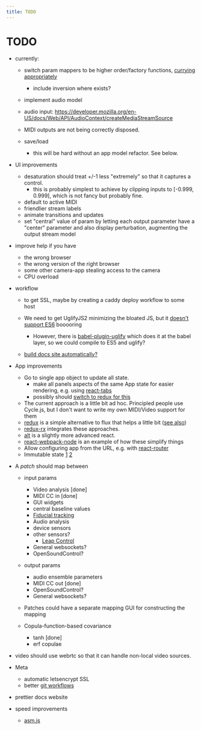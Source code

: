 ```yaml
---
title: TODO
---
```


# TODO

* currently:

  * switch param mappers to be higher order/factory functions,
    [currying](https://web.archive.org/web/20140714014530/http://hughfdjackson.com/javascript/why-curry-helps) [appropriately](http://ramdajs.com/docs/#expand)
    * include inversion where exists?
  * implement audio model
  * audio input: https://developer.mozilla.org/en-US/docs/Web/API/AudioContext/createMediaStreamSource
  * MIDI outputs are not being correctly disposed.
  * save/load
  
    * this will be hard without an app model refactor. See below.

* UI improvements
  * desaturation should treat +/-1 less "extremely" so that it captures a control.
    * this is probably simplest to achieve by clipping inputs to [-0.999, 0.999], which is not fancy but probably fine.
  * default to active MIDI
  * friendlier stream labels
  * animate transitions and updates
  * set "central" value of param by letting each output parameter have a "center" parameter and also display perturbation, augmenting the output stream model

* improve help if you have

  * the wrong browser
  * the wrong version of the right browser
  * some other camera-app stealing access to the camera
  * CPU overload
  
* workflow

  * to get SSL, maybe by creating a caddy deploy workflow to some host
  * We need to get UglifyJS2 minimizing the bloated JS, but it [doesn't support ES6](https://github.com/mishoo/UglifyJS2/issues/448) booooring
    * However, there is [babel-plugin-uglify](https://www.npmjs.com/package/babel-plugin-uglify) which does it at the babel layer, so we could compile to ES5 and uglify?
  
  * [build docs site automatically?](http://blog.mwaysolutions.com/2014/04/10/static-website-generator-with-grunt-js/)
* App improvements
  * Go to single app object to update all state.
    * make all panels aspects of the same App state for easier rendering, e.g. using [react-tabs](https://github.com/reactjs/react-tabs)
    * possibly should [switch to redux for this](http://redux.js.org/docs/basics/UsageWithReact.html)
  * The current approach is a little bit ad hoc. Principled people use Cycle.js, but I don't want to write my own MIDI/Video support for them
  * [redux](http://redux.js.org/index.html) is a simple alternative to flux that helps a little bit ([see also](https://www.gitbook.com/book/tonyhb/redux-without-profanity/details))
  * [redux-rx](https://github.com/acdlite/redux-rx) integrates these approaches.
  * [alt](https://github.com/goatslacker/alt) is a slightly more advanced react.
  * [react-webpack-node](https://github.com/choonkending/react-webpack-node) is an example of how these simplify things
  * Allow configuring app from the URL, e.g. with [react-router](https://github.com/reactjs/react-router)
  * Immutable state [1](https://facebook.github.io/react/docs/advanced-performance.html) [2](https://blog.risingstack.com/the-react-js-way-flux-architecture-with-immutable-js/)

* A *patch* should map between

    * input params
    
        * Video analysis [done]
        * MIDI CC in [done]
        * GUI widgets
        * central baseline values
        * [Fiducial tracking](https://github.com/mkalten/reacTIVision/tree/master/ext/libfidtrack)
        * Audio analysis
        * device sensors
        * other sensors?
          * [Leap Control](https://developer.leapmotion.com/getting-started/javascript)
        * General websockets?
        * OpenSoundControl?
    
    * output params
    
      * audio ensemble parameters
      * MIDI CC out [done]
      * OpenSoundControl?
      * General websockets?

    * Patches could have a separate mapping GUI for constructing the mapping
    * Copula-function-based covariance
      
      * tanh [done]
      * erf copulae 

* video should use webrtc so that it can handle non-local video sources.
* Meta

    * automatic letsencrypt SSL
    * better [git workflows](http://www.toptal.com/git/git-workflows-for-pros-a-good-git-guide)

* prettier docs website

* speed improvements

  * [asm.js](http://www.slideshare.net/fitc_slideshare/leveraging-asmjsclientside)

